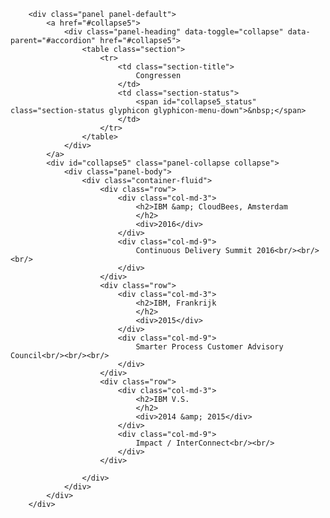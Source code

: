         <div class="panel panel-default">
            <a href="#collapse5">
                <div class="panel-heading" data-toggle="collapse" data-parent="#accordion" href="#collapse5">
                    <table class="section">
                        <tr>
                            <td class="section-title">
                                Congressen
                            </td>
                            <td class="section-status">
                                <span id="collapse5_status" class="section-status glyphicon glyphicon-menu-down">&nbsp;</span>
                            </td>
                        </tr>
                    </table>
                </div>
            </a>
            <div id="collapse5" class="panel-collapse collapse">
                <div class="panel-body">
                    <div class="container-fluid">
                        <div class="row">
                            <div class="col-md-3">
                                <h2>IBM &amp; CloudBees, Amsterdam
                                </h2>
                                <div>2016</div>
                            </div>
                            <div class="col-md-9">
                                Continuous Delivery Summit 2016<br/><br/><br/>
                            </div>
                        </div>
                        <div class="row">
                            <div class="col-md-3">
                                <h2>IBM, Frankrijk
                                </h2>
                                <div>2015</div>
                            </div>
                            <div class="col-md-9">
                                Smarter Process Customer Advisory Council<br/><br/><br/>
                            </div>
                        </div>
                        <div class="row">
                            <div class="col-md-3">
                                <h2>IBM V.S.
                                </h2>
                                <div>2014 &amp; 2015</div>
                            </div>
                            <div class="col-md-9">
                                Impact / InterConnect<br/><br/>
                            </div>
                        </div>

                    </div>
                </div>
            </div>
        </div>